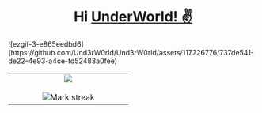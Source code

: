 <div align= "center"><h1 align="center">Hi <a href="https://www.linkedin.com/in/under-world/">UnderWorld! ✌</a></h1></div>
![ezgif-3-e865eedbd6](https://github.com/Und3rW0rld/Und3rW0rld/assets/117226776/737de541-de22-4e93-a4ce-fd52483a0fee)

<!--
**Und3rW0rld/Und3rW0rld** is a ✨ _special_ ✨ repository because its `README.md` (this file) appears on your GitHub profile.

Here are some ideas to get you started:

- 🔭 I’m currently working on ...
- 🌱 I’m currently learning ...
- 👯 I’m looking to collaborate on ...
- 🤔 I’m looking for help with ...
- 💬 Ask me about ...
- 📫 How to reach me: ...
- 😄 Pronouns: ...
- ⚡ Fun fact: ...
-->
<p align="center">
  <!--- stats (start) -->
<table align="center">
<tr border="none">
<td width="50%" align="center">
  
  <img  align="center"  src="https://github-readme-stats.vercel.app/api?username=Und3rW0rld&theme=dark&show_icons=true&count_private=true/">
  <br></br>
  <img  title="🔥 Get streak stats for your profile at git.io/streak-stats" alt="Mark streak" src="https://github-readme-streak-stats.herokuapp.com/?user=Und3rW0rld&theme=dark&hide_border=false" /> 
</td>
</tr>
</table>
<!--- stats (end) -->

</p>        
